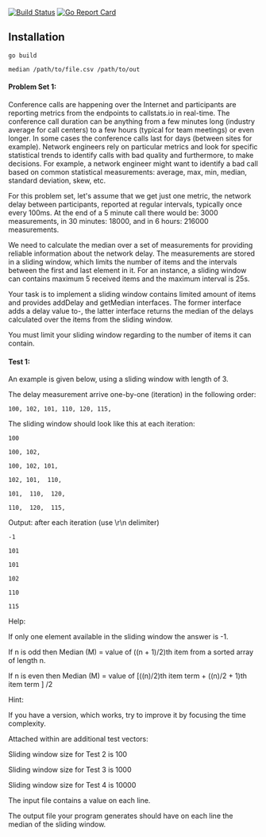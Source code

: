 [![Build Status](https://travis-ci.org/bayrinat/median.svg?branch=master)](https://travis-ci.org/bayrinat/median)
[![Go Report Card](https://goreportcard.com/badge/github.com/bayrinat/median)](https://goreportcard.com/report/github.com/bayrinat/median)
 ## Installation
 ```
 go build

 median /path/to/file.csv /path/to/out
 ```
#### Problem Set 1: 


Conference calls are happening over the Internet and participants are reporting metrics from the endpoints to callstats.io in real-time. The conference call duration can be anything from a few minutes long (industry average for call centers) to a few hours (typical for team meetings) or even longer. In some cases the conference calls last for days (between sites for example). Network engineers rely on particular metrics and look for specific statistical trends to identify calls with bad quality and furthermore, to make decisions. For example, a network engineer might want to identify a bad call based on common statistical measurements: average, max, min, median, standard deviation, skew, etc.


For this problem set, let's assume that we get just one metric, the network delay between participants, reported at regular intervals, typically once every 100ms. At the end of a 5 minute call there would be: 3000 measurements, in 30 minutes: 18000, and in 6 hours: 216000 measurements.


We need to calculate the median over a set of measurements for providing reliable information about the network delay. The measurements are stored in a sliding window, which limits the number of items and the intervals between the first and last element in it. For an instance, a sliding window can contains maximum 5 received items and the maximum interval is 25s. 


Your task is to implement a sliding window contains limited amount of items and provides addDelay and getMedian interfaces. The former interface adds a delay value to-, the latter interface returns the median of the delays calculated over the items from the sliding window. 

You must limit your sliding window regarding to the number of items it can contain.



#### Test 1:

An example is given below, using a sliding window with length of 3.


The delay measurement arrive one-by-one (iteration) in the following order:

```100, 102, 101, 110, 120, 115,```


The sliding window should look like this at each iteration:
```
100

100, 102,

100, 102, 101,

102, 101,  110,

101,  110,  120,

110,  120,  115,
```

Output: after each iteration (use \r\n delimiter)
```
-1

101

101

102

110

115
```

Help:

If only one element available in the sliding window the answer is -1.

If n is odd then Median (M) = value of ((n + 1)/2)th item from a sorted array of length n.

If n is even then Median (M) = value of [((n)/2)th item term + ((n)/2 + 1)th item term ] /2


Hint:

If you have a version, which works, try to improve it by focusing the time complexity.



Attached within are additional test vectors:

Sliding window size for Test 2 is 100

Sliding window size for Test 3 is 1000

Sliding window size for Test 4 is 10000


The input file contains a value on each line.

The output file your program generates should have on each line the median of the sliding window.
